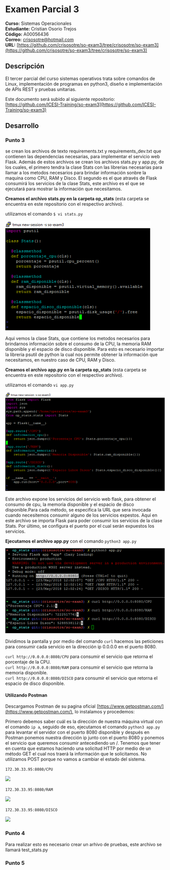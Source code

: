 # Examen Parcial 3

**Curso:** Sistemas Operacionales  
**Estudiante:** Cristian Osorio Trejos  
**Código:** A00056436  
**Correo:** crisosotre@hotmail.com  
**URL:** [https://github.com/crisosotre/so-exam3/tree/crisosotre/so-exam3](https://github.com/crisosotre/so-exam3/tree/crisosotre/so-exam3) 

## Descripción

El tercer parcial del curso sistemas operativos trata sobre comandos de Linux, implementación de programas en python3, diseño e implementación de APIs REST y pruebas unitarias.

Este documento será subido al siguiente repositorio: [https://github.com/ICESI-Training/so-exam3](https://github.com/ICESI-Training/so-exam3)

## Desarrollo

### Punto 3

se crean los archivos de texto requirements.txt y requirements_dev.txt que contienen las dependencias necesarias, para implementar el servicio web Flask. Además de estos archivos se crean los archivos stats.py y app.py, de los cuales, el primero tendra la clase Stats con las librerias necesarias para llamar a los metodos necesarios para brindar información sonbre la maquina como CPU, RAM y Disco. El segundo es el que através de Flask consumirá los servicios de la clase Stats, este archivo es el que se ejecutará para mostrar la información que necesitamos.

**Creamos el archivo stats.py en la carpeta op_stats** (esta carpeta se encuentra en este repositorio con el respectivo archivo).

utilizamos el comando ```$ vi stats.py```

![](img/statspy.PNG)

Aqui vemos la clase Stats, que contiene los metodos necesarios para brindarnos información sobre el consumo de la CPU, la memoria RAM disponible y el espacio de disco disponible. Para esto es necesario importar la libreria psutil de python la cual nos permite obtener la información que necesitamos, en nuestro caso de CPU, RAM y Disco.

**Creamos el archivo app.py en la carpeta op_stats** (esta carpeta se encuentra en este repositorio con el respectivo archivo).

utilizamos el comando ```vi app.py```

![](img/apppy.PNG)

Este archivo expone los servicios del servicio web flask, para obtener el consumo de cpu, la memoria disponible y el espacio de disco disponible.Para cada método, se especifica la URL que sera invocada cuando necesitemos consumir alguno de los servicios expestos. Aquí en este archivo se importa Flask para poder consumir los servicios de la clase Stats. Por último, se configura el puerto por el cual serán expuestos los servicios.

**Ejecutamos el archivo app.py** con el comando ```python3 app.py```

![](img/ejecutarapppy.PNG)

Dividimos la pantalla y por medio del comando ```curl``` hacemos las peticiones para consumir cada servicio en la dirección ip 0.0.0.0 en el puerto 8080.

```curl http://0.0.0.0:8080/CPU``` para consumir el servicio que retorna el porcentaje de la CPU.  
```curl http://0.0.0.0:8080/RAM``` para consumir el servicio que retorna la memoria disponible.  
```curl http://0.0.0.0:8080/DISCO``` para consumir el servicio que retorna el espacio de disco disponible. 

#### Utilizando Postman  

Descargamos Postman de su pagina oficial [https://www.getpostman.com/](https://www.getpostman.com/), lo instalamos y procedemos:

Primero debemos saber cuál es la dirección de nuestra máquina virtual con el comando ```ip a```, seguido de eso, ejecutamos el comando ```python3 app.py``` para levantar el servidor con el puerto 8080 disponible y después en Postman ponemos nuestra dirección ip junto con el puerto 8080 y ponemos el servicio que queremos consumir antecediendo un /. Tenemos que tener en cuenta que estamos haciendo una solicitud HTTP por medio de un método GET el cual nos traerá la información que le solicitamos. No utilizamos POST porque no vamos a cambiar el estado del sistema.

```172.30.33.95:8080/CPU```

![](img/postman1.PNG)

```172.30.33.95:8080/RAM``` 

![](img/postman2.PNG)

```172.30.33.95:8080/DISCO``` 

![](img/postman3.PNG)



### Punto 4

Para realizar esto es necesario crear un arhivo de pruebas, este archivo se llamará test_stats.py 

### Punto 5
